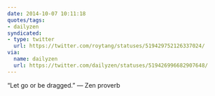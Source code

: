 ```yaml
---
date: 2014-10-07 10:11:18
quotes/tags:
- dailyzen
syndicated:
- type: twitter
  url: https://twitter.com/roytang/statuses/519429752126337024/
via:
  name: dailyzen
  url: https://twitter.com/dailyzen/statuses/519426996682907648/
---
```


“Let go or be dragged.” — Zen proverb